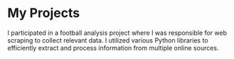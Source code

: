 # My Projects

I participated in a football analysis project where I was responsible for web scraping to collect relevant data. I utilized various Python libraries to efficiently extract and process information from multiple online sources.

